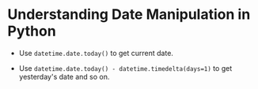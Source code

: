 # Understanding Date Manipulation in Python

- Use `datetime.date.today()` to get current date.

- Use `datetime.date.today() - datetime.timedelta(days=1)` to get yesterday's date and so on.
